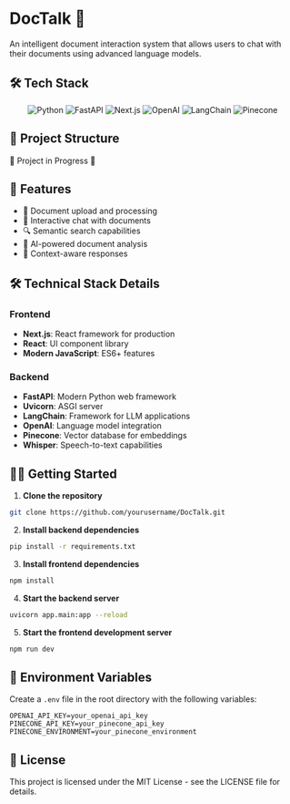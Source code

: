 # DocTalk 🤖

An intelligent document interaction system that allows users to chat with their documents using advanced language models.

## 🛠️ Tech Stack

<div align="center">
  <img src="https://img.shields.io/badge/Python-3776AB?style=for-the-badge&logo=python&logoColor=white" alt="Python" />
  <img src="https://img.shields.io/badge/FastAPI-009688?style=for-the-badge&logo=fastapi&logoColor=white" alt="FastAPI" />
  <img src="https://img.shields.io/badge/Next.js-000000?style=for-the-badge&logo=next.js&logoColor=white" alt="Next.js" />
  <img src="https://img.shields.io/badge/OpenAI-412991?style=for-the-badge&logo=openai&logoColor=white" alt="OpenAI" />
  <img src="https://img.shields.io/badge/LangChain-339933?style=for-the-badge&logo=chainlink&logoColor=white" alt="LangChain" />
  <img src="https://img.shields.io/badge/Pinecone-000000?style=for-the-badge&logo=pinecone&logoColor=white" alt="Pinecone" />
</div>

## 📁 Project Structure

🚧 Project in Progress 🚧

## 🚀 Features

- 📄 Document upload and processing
- 💬 Interactive chat with documents
- 🔍 Semantic search capabilities
- 🧠 AI-powered document analysis
- 🔗 Context-aware responses

## 🛠️ Technical Stack Details

### Frontend
- **Next.js**: React framework for production
- **React**: UI component library
- **Modern JavaScript**: ES6+ features

### Backend
- **FastAPI**: Modern Python web framework
- **Uvicorn**: ASGI server
- **LangChain**: Framework for LLM applications
- **OpenAI**: Language model integration
- **Pinecone**: Vector database for embeddings
- **Whisper**: Speech-to-text capabilities

## 🏃‍♂️ Getting Started

1. **Clone the repository**

```bash
git clone https://github.com/yourusername/DocTalk.git
```

2. **Install backend dependencies**
```bash
pip install -r requirements.txt
```

3. **Install frontend dependencies**
```bash
npm install
```

4. **Start the backend server**
```bash
uvicorn app.main:app --reload
```

5. **Start the frontend development server**
```bash
npm run dev
```

## 🔑 Environment Variables

Create a `.env` file in the root directory with the following variables:
```
OPENAI_API_KEY=your_openai_api_key
PINECONE_API_KEY=your_pinecone_api_key
PINECONE_ENVIRONMENT=your_pinecone_environment
```

## 📝 License

This project is licensed under the MIT License - see the LICENSE file for details.
